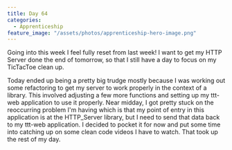 ```yaml
---
title: Day 64
categories:
  - Apprenticeship
feature_image: "/assets/photos/apprenticeship-hero-image.png"
---
```


Going into this week I feel fully reset from last week! I want to get my HTTP Server done the end of
tomorrow, so that I still have a day to focus on my TicTacToe clean up.

Today ended up being a pretty big trudge mostly because I was working out some refactoring to get my
server to work properly in the context of a library. This involved adjusting a few more functions
and setting up my ttt-web application to use it properly. Near midday, I got pretty stuck on the
reoccurring problem I'm having which is that my point of entry in this application is at the HTTP_Server
library, but I need to send that data back to my ttt-web application. I decided to pocket it for now
and put some time into catching up on some clean code videos I have to watch. That took up the rest of my
day.